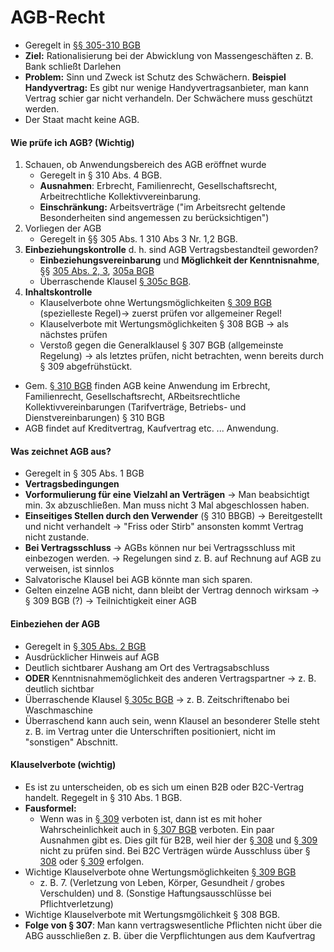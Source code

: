 # AGB-Recht

* Geregelt in [§§ 305-310 BGB](https://www.gesetze-im-internet.de/bgb/__305.html)
* **Ziel:** Rationalisierung bei der Abwicklung von Massengeschäften z. B. Bank schließt Darlehen
* **Problem:** Sinn und Zweck ist Schutz des Schwächern. **Beispiel Handyvertrag:** Es gibt nur wenige Handyvertragsanbieter, man kann Vertrag schier gar nicht verhandeln. Der Schwächere muss geschützt werden.
* Der Staat macht keine AGB.

#### Wie prüfe ich AGB? \(Wichtig\)

1. Schauen, ob Anwendungsbereich des AGB eröffnet wurde 
   * Geregelt in § 310 Abs. 4 BGB.
   * **Ausnahmen**: Erbrecht, Familienrecht, Gesellschaftsrecht, Arbeitrechtliche Kollektivvereinbarung.
   * **Einschränkung:** Arbeitsverträge \("im Arbeitsrecht geltende Besonderheiten sind angemessen zu berücksichtigen"\)
2. Vorliegen der AGB 
   * Geregelt in §§ 305 Abs. 1 310 Abs 3 Nr. 1,2 BGB.
3. **Einbeziehungskontrolle** d. h. sind AGB Vertragsbestandteil geworden?
   * **Einbeziehungsvereinbarung** und **Möglichkeit der Kenntnisnahme**, §§ [305 Abs. 2, 3](https://www.gesetze-im-internet.de/bgb/__305.html), [305a BGB](https://www.gesetze-im-internet.de/bgb/__305.html)
   * Überraschende Klausel [§ 305c BGB](https://www.gesetze-im-internet.de/bgb/__305.html).
4. **Inhaltskontrolle**
   * Klauselverbote ohne Wertungsmöglichkeiten [§ 309 BGB](https://www.gesetze-im-internet.de/bgb/__309.html) \(spezielleste Regel\)→  zuerst prüfen vor allgemeiner Regel!
   * Klauselverbote mit Wertungsmöglichkeiten § 308 BGB → als nächstes prüfen
   * Verstoß gegen die Generalklausel § 307 BGB \(allgemeinste Regelung\) → als letztes prüfen, nicht betrachten, wenn bereits durch § 309 abgefrühstückt.

* Gem. [§ 310 BGB](https://www.gesetze-im-internet.de/bgb/__310.html) finden AGB keine Anwendung im Erbrecht, Familienrecht, Gesellschaftsrecht, ARbeitsrechtliche Kollektivvereinbarungen \(Tarifverträge, Betriebs- und Dienstvereinbarungen\) § 310 BGB
* AGB findet auf Kreditvertrag, Kaufvertrag etc. ... Anwendung.

#### Was zeichnet AGB aus? 

* Geregelt in § 305 Abs. 1 BGB
* **Vertragsbedingungen**
* **Vorformulierung für eine Vielzahl an Verträgen** → Man beabsichtigt min. 3x abzuschließen. Man muss nicht 3 Mal abgeschlossen haben.
* **Einseitiges Stellen durch den Verwender** \(§ 310 BBGB\) → Bereitgestellt und nicht verhandelt → "Friss oder Stirb" ansonsten kommt Vertrag nicht zustande.
* **Bei Vertragsschluss** → AGBs können nur bei Vertragsschluss mit einbezogen werden. → Regelungen sind z. B. auf Rechnung auf AGB zu verweisen, ist sinnlos
* Salvatorische Klausel bei AGB könnte man sich sparen.
* Gelten einzelne AGB nicht, dann bleibt der Vertrag dennoch wirksam → § 309 BGB \(?\) → Teilnichtigkeit einer AGB

#### Einbeziehen der AGB

* Geregelt in [§ 305 Abs. 2 BGB](https://www.gesetze-im-internet.de/bgb/__305.html)
* Ausdrücklicher Hinweis auf AGB
* Deutlich sichtbarer Aushang am Ort des Vertragsabschluss
* **ODER** Kenntnisnahmemöglichkeit des anderen Vertragspartner → z. B. deutlich sichtbar
* Überraschende Klausel [§ 305c BGB](https://www.gesetze-im-internet.de/bgb/__305.html) → z. B. Zeitschriftenabo bei Waschmaschine
* Überraschend kann auch sein, wenn Klausel an besonderer Stelle steht z. B. im Vertrag unter die Unterschriften positioniert, nicht im "sonstigen" Abschnitt.

#### **Klauselverbote \(wichtig\)**

* Es ist zu unterscheiden, ob es sich um einen B2B oder B2C-Vertrag handelt. Regegelt in § 310 Abs. 1 BGB.
* **Fausformel:**
  * Wenn was in [§ 309](https://www.gesetze-im-internet.de/bgb/__309.html) verboten ist, dann ist es mit hoher Wahrscheinlichkeit auch in [§ 307 BGB](https://www.gesetze-im-internet.de/bgb/__307.html) verboten. Ein paar Ausnahmen gibt es. Dies gilt für B2B, weil hier der [§ 308](https://www.gesetze-im-internet.de/bgb/__308.html) und [§ 309](https://www.gesetze-im-internet.de/bgb/__309.html) nicht zu  prüfen sind. Bei B2C Verträgen würde Ausschluss über [§ 308](https://www.gesetze-im-internet.de/bgb/__308html) oder [§ 309](https://www.gesetze-im-internet.de/bgb/__309.html) erfolgen.
* Wichtige Klauselverbote ohne Wertungsmöglichkeiten [§ 309 BGB](https://www.gesetze-im-internet.de/bgb/__309.html)
  * z. B. 7. \(Verletzung von Leben, Körper, Gesundheit / grobes Verschulden\) und 8. \(Sonstige Haftungsausschlüsse bei Pflichtverletzung\)
* Wichtige Klauselverbote mit Wertungsmgölichkeit § 308 BGB.
* **Folge von § 307**: Man kann vertragswesentliche Pflichten nicht über die ABG ausschließen z. B. über die Verpflichtungen aus dem Kaufvertrag

